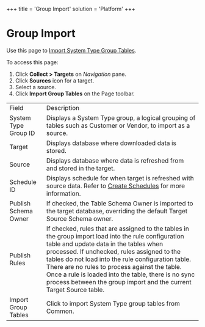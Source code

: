 +++
title = 'Group Import'
solution = 'Platform'
+++

# Group Import

<div class="use">

Use this page to [Import System Type Group
Tables](../Use_Cases/Import_Group_Tables.htm).

</div>

To access this page:

1.  Click <span style="font-weight: bold;">Collect \> Targets</span> on
    <span style="font-style: italic;">Navigation</span> pane.
2.  Click <span style="font-weight: bold;">Sources</span> icon for a
    target.
3.  Select a source.
4.  Click <span style="font-weight: bold;">Import Group Tables</span> on
    the Page
toolbar.

|                      |                                                                                                                                                                                                                                                                                                                                                                                                                                    |
| -------------------- | ---------------------------------------------------------------------------------------------------------------------------------------------------------------------------------------------------------------------------------------------------------------------------------------------------------------------------------------------------------------------------------------------------------------------------------- |
| Field                | Description                                                                                                                                                                                                                                                                                                                                                                                                                        |
| System Type Group ID | Displays a System Type group, a logical grouping of tables such as Customer or Vendor, to import as a source.                                                                                                                                                                                                                                                                                                                      |
| Target               | Displays database where downloaded data is stored.                                                                                                                                                                                                                                                                                                                                                                                 |
| Source               | Displays database where data is refreshed from and stored in the target.                                                                                                                                                                                                                                                                                                                                                           |
| Schedule ID          | Displays schedule for when target is refreshed with source data. Refer to [Create Schedules](../../Common/Use_Cases/Create_Schedules.htm) for more information.                                                                                                                                                                                                                                                                    |
| Publish Schema Owner | If checked, the Table Schema Owner is imported to the target database, overriding the default Target Source Schema owner.                                                                                                                                                                                                                                                                                                          |
| Publish Rules        | If checked, rules that are assigned to the tables in the group import load into the rule configuration table and update data in the tables when processed. If unchecked, rules assigned to the tables do not load into the rule configuration table. There are no rules to process against the table. Once a rule is loaded into the table, there is no sync process between the group import and the current Target Source table. |
| Import Group Tables  | Click to import System Type group tables from Common.                                                                                                                                                                                                                                                                                                                                                                              |
